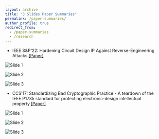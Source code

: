 ```yaml
---
layout: archive
title: "3 Slides Paper Summaries"
permalink: /paper-summaries/
author_profile: true
redirect_from:
  - /paper-summaries
  - /research
---
```

- IEEE S&P'22: Hardening Circuit Design IP Against Reverse-Engineering Attacks [[Paper]](https://eprint.iacr.org/2021/456.pdf)

![Slide 1](https://animeshchhotaray.github.io/files/OaklandSlide1.jpeg)

![Slide 2](https://animeshchhotaray.github.io/files/OaklandSlide2.jpeg)

![Slide 3](https://animeshchhotaray.github.io/files/OaklandSlide3.jpeg)

- CCS'17: Standardizing Bad Cryptographic Practice - A teardown of the IEEE P1735 standard for protecting electronic-design intellectual property [[Paper]](https://acmccs.github.io/papers/p1533-chhotarayA.pdf)

![Slide 1](https://animeshchhotaray.github.io/files/IEEE-P1735/Slide1.jpeg)

![Slide 2](https://animeshchhotaray.github.io/files/IEEE-P1735/Slide2.jpeg)

![Slide 3](https://animeshchhotaray.github.io/files/IEEE-P1735/Slide3.jpeg)
